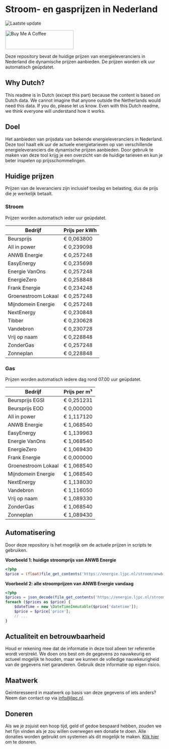 # Stroom- en gasprijzen in Nederland

![Laatste update](https://img.shields.io/badge/laatste%20update-2024--02--14%2023%3A00%20CET-brightgreen)

<a href="https://www.buymeacoffee.com/Lars-" target="_blank"><img src="https://cdn.buymeacoffee.com/buttons/v2/default-orange.png" alt="Buy Me A Coffee" height="60" style="height: 60px !important;width: 217px !important;" ></a>

Deze repository bevat de huidige prijzen van energieleveranciers in Nederland die dynamische prijzen aanbieden. De prijzen worden elk uur automatisch geüpdatet.

## Why Dutch?

This readme is in Dutch (except this part) because the content is based on Dutch data. We cannot imagine that anyone outside the Netherlands would need this data. If you do, please let us know. Even with this Dutch readme, we think
everyone will understand how it works.

## Doel

Het aanbieden van prijsdata van bekende energieleveranciers in Nederland. Deze tool haalt elk uur de actuele energietarieven op van verschillende energieleveranciers die dynamische prijzen aanbieden. Door gebruik te maken van deze tool
krijg je een overzicht van de huidige tarieven en kun je beter inspelen op prijsschommelingen.

## Huidige prijzen

Prijzen van de leveranciers zijn inclusief toeslag en belasting, dus de prijs die je werkelijk betaalt.

### Stroom

Prijzen worden automatisch ieder uur geüpdatet.

 Bedrijf | Prijs per kWh 
---------|---------------
Beursprijs | € 0,063800
All in power | € 0,239098
ANWB Energie | € 0,257248
EasyEnergy | € 0,235698
Energie VanOns | € 0,257248
EnergieZero | € 0,258848
Frank Energie | € 0,234248
Groenestroom Lokaal | € 0,257248
Mijndomein Energie | € 0,257248
NextEnergy | € 0,230848
Tibber | € 0,230628
Vandebron | € 0,230728
Vrij op naam | € 0,228848
ZonderGas | € 0,257248
Zonneplan | € 0,228848


### Gas

Prijzen worden automatisch iedere dag rond 07.00 uur geüpdatet.

 Bedrijf | Prijs per m³ 
---------|--------------
Beursprijs EGSI | € 0,251231
Beursprijs EOD | € 0,000000
All in power | € 1,117120
ANWB Energie | € 1,068540
EasyEnergy | € 1,139963
Energie VanOns | € 1,068540
EnergieZero | € 1,069430
Frank Energie | € 0,000000
Groenestroom Lokaal | € 1,068540
Mijndomein Energie | € 1,068540
NextEnergy | € 1,138030
Vandebron | € 1,116050
Vrij op naam | € 1,089330
ZonderGas | € 1,068540
Zonneplan | € 1,089430


## Automatisering

Door deze repository is het mogelijk om de actuele prijzen in scripts te gebruiken.

**Voorbeeld 1: huidige stroomprijs van ANWB Energie**

```php
<?php
$price = (float)file_get_contents('https://energie.ljpc.nl/stroom/anwb-energie-nu.txt');

```

**Voorbeeld 2: alle stroomprijzen van ANWB Energie vandaag**

```php
<?php
$prices = json_decode(file_get_contents('https://energie.ljpc.nl/stroom/all-in-power-vandaag.json'),true);
foreach ($prices as $price) {
    $dateTime = new \DateTimeImmutable($price['datetime']);
    $price = $price['price'];
    // ...
}
```

## Actualiteit en betrouwbaarheid

Houd er rekening mee dat de informatie in deze tool alleen ter referentie wordt verstrekt. We doen ons best om de gegevens zo nauwkeurig en actueel mogelijk te houden, maar we kunnen de volledige nauwkeurigheid van de gegevens niet
garanderen. Gebruik deze informatie op eigen risico.

## Maatwerk

Geïnteresseerd in maatwerk op basis van deze gegevens of iets anders? Neem dan contact op
via [info@ljpc.nl](mailto:info@ljpc.nl?subject=Energie%20prijzen).

## Doneren

Als we je zojuist een hoop tijd, geld of gedoe bespaard hebben, zouden we het fijn vinden als je zou willen overwegen een
donatie te doen. Alle donaties worden gebruikt om systemen als dit mogelijk te
maken. [Klik hier](https://www.buymeacoffee.com/Lars-) om te doneren.
